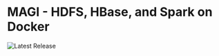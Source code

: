 # MAGI - HDFS, HBase, and Spark on Docker
![Latest Release](https://github.com/magi-platform/magi/workflows/build-and-push/badge.svg)
